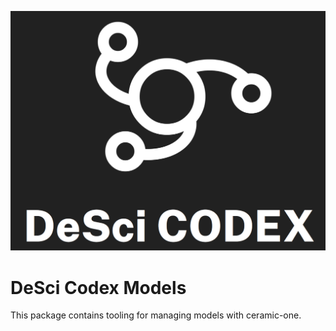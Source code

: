 ![DeSci Codex logotype](/codex.png)
# DeSci Codex Models

This package contains tooling for managing models with ceramic-one.
